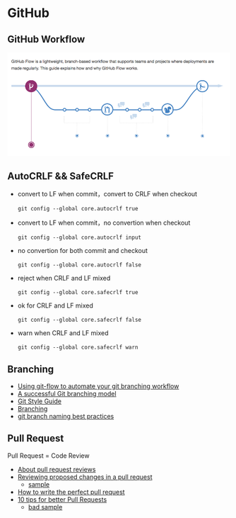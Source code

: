 # GitHub

## GitHub Workflow

![GitHUb Workflow](/img/github_workflow.png)

## AutoCRLF && SafeCRLF

- convert to LF when commit，convert to CRLF when checkout

  `git config --global core.autocrlf true`

- convert to LF when commit，no convertion when checkout

  `git config --global core.autocrlf input`

- no convertion for both commit and checkout

  `git config --global core.autocrlf false`

- reject when CRLF and LF mixed

  `git config --global core.safecrlf true`

- ok for CRLF and LF mixed

  `git config --global core.safecrlf false`

- warn when CRLF and LF mixed

  `git config --global core.safecrlf warn`

## Branching

- [Using git-flow to automate your git branching workflow](https://jeffkreeftmeijer.com/git-flow/)
- [A successful Git branching model](https://nvie.com/posts/a-successful-git-branching-model/)
- [Git Style Guide](https://github.com/agis/git-style-guide)
- [Branching](https://gist.github.com/digitaljhelms/4287848)
- [git branch naming best practices](https://stackoverflow.com/questions/273695/git-branch-naming-best-practices)

## Pull Request

Pull Request = Code Review

- [About pull request reviews](https://help.github.com/articles/about-pull-request-reviews/)
- [Reviewing proposed changes in a pull request](https://help.github.com/articles/reviewing-proposed-changes-in-a-pull-request/)
  - [sample](https://github.wdf.sap.corp/Entitlement/ems-ui-app-conf-transport/pull/149)
- [How to write the perfect pull request](https://blog.github.com/2015-01-21-how-to-write-the-perfect-pull-request/)
- [10 tips for better Pull Requests](http://blog.ploeh.dk/2015/01/15/10-tips-for-better-pull-requests/)
  - [bad sample](https://github.wdf.sap.corp/Entitlement/ems-ui-app-int-variant/pull/192)
